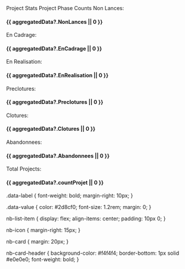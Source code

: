 <nb-layout>
  <nb-layout-header fixed>
    <nb-actions>
      <nb-action>
        <nb-icon icon="nb-lightbulb-outline"></nb-icon>
        <span>Project Stats</span>
      </nb-action>
    </nb-actions>
  </nb-layout-header>

  <nb-layout-column>
    <nb-card>
      <nb-card-header>Project Phase Counts</nb-card-header>
      <nb-card-body>
        <nb-list>
          <nb-list-item>
            <nb-icon icon="nb-compose"></nb-icon>
            <span class="data-label">Non Lances:</span>
            <h4 class="data-value">{{ aggregatedData?.NonLances || 0 }}</h4>
          </nb-list-item>
          <nb-list-item>
            <nb-icon icon="nb-reload"></nb-icon>
            <span class="data-label">En Cadrage:</span>
            <h4 class="data-value">{{ aggregatedData?.EnCadrage || 0 }}</h4>
          </nb-list-item>
          <nb-list-item>
            <nb-icon icon="nb-bar-chart"></nb-icon>
            <span class="data-label">En Realisation:</span>
            <h4 class="data-value">{{ aggregatedData?.EnRealisation || 0 }}</h4>
          </nb-list-item>
          <nb-list-item>
            <nb-icon icon="nb-arrow-up"></nb-icon>
            <span class="data-label">Preclotures:</span>
            <h4 class="data-value">{{ aggregatedData?.Preclotures || 0 }}</h4>
          </nb-list-item>
          <nb-list-item>
            <nb-icon icon="nb-arrow-down"></nb-icon>
            <span class="data-label">Clotures:</span>
            <h4 class="data-value">{{ aggregatedData?.Clotures || 0 }}</h4>
          </nb-list-item>
          <nb-list-item>
            <nb-icon icon="nb-cloud"></nb-icon>
            <span class="data-label">Abandonnees:</span>
            <h4 class="data-value">{{ aggregatedData?.Abandonnees || 0 }}</h4>
          </nb-list-item>
          <nb-list-item>
            <nb-icon icon="nb-signal"></nb-icon>
            <span class="data-label">Total Projects:</span>
            <h4 class="data-value">{{ aggregatedData?.countProjet || 0 }}</h4>
          </nb-list-item>
        </nb-list>
      </nb-card-body>
    </nb-card>
  </nb-layout-column>
</nb-layout>
.data-label {
  font-weight: bold;
  margin-right: 10px;
}

.data-value {
  color: #2d8cf0;
  font-size: 1.2rem;
  margin: 0;
}

nb-list-item {
  display: flex;
  align-items: center;
  padding: 10px 0;
}

nb-icon {
  margin-right: 15px;
}

nb-card {
  margin: 20px;
}

nb-card-header {
  background-color: #f4f4f4;
  border-bottom: 1px solid #e0e0e0;
  font-weight: bold;
}
